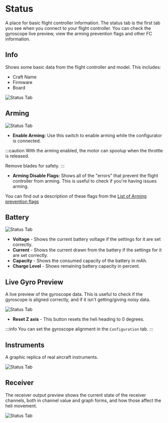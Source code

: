 # Status

A place for basic flight controller information. The status tab is the first tab you see when you connect to your flight controller. You can check the gyroscope live preview, view the arming prevention flags and other FC information.

## Info

Shows some basic data from the flight controller and model. This includes:

* Craft Name
* Firmware
* Board

![Status Tab](../img/status-info.png)

## Arming

![Status Tab](../img/status-arming.png)

* **Enable Arming:** Use this switch to enable arming while the configurator is connected.

:::caution
With the arming enabled, the motor can spoolup when the throttle is released.

Remove blades for safety.
:::

* **Arming Disable Flags:** Shows all of the "errors" that prevent the flight controller from arming. This is useful to check if you're having issues arming.

You can find out a description of these flags from the [List of Arming prevention flags](https://betaflight.com/docs/wiki/guides/current/Arming-Sequence-And-Safety#description-of-arming-prevention-flags)

## Battery

![Status Tab](../img/status-battery.png)

* **Voltage** - Shows the current battery voltage if the settings for it are set correctly.
* **Current** - Shows the current drawn from the battery if the settings for it are set correctly.
* **Capacity** - Shows the consumed capacity of the battery in mAh.
* **Charge Level** - Shows remaining battery capacity in percent.

## Live Gyro Preview

A live preview of the gyroscope data. This is useful to check if the gyroscope is aligned correctly, and if it isn't getting/giving noisy data.

![Status Tab](../img/status-live-preview.png)

* **Reset Z axis** - This button resets the heli heading to 0 degrees.

:::info
You can set the gyroscope alignment in the `Configuration` tab.
:::

## Instruments

A graphic replica of real aircraft instruments.

![Status Tab](../img/status-instruments.png)

## Receiver

The receiver output preview shows the current state of the receiver channels, both in channel value and graph forms, and how those affect the heli movement.

![Status Tab](../img/status-receiver.png)
